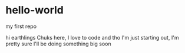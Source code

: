 # hello-world
my first repo

hi earthlings
Chuks here, I love to code and tho I'm just starting out, I'm pretty sure I'll be doing something big soon
